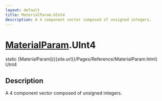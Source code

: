 ```yaml
---
layout: default
title: MaterialParam.UInt4
description: A 4 component vector composed of unsigned integers.
---
```

# [MaterialParam]({{site.url}}/Pages/Reference/MaterialParam.html).UInt4

<div class='signature' markdown='1'>
static [MaterialParam]({{site.url}}/Pages/Reference/MaterialParam.html) UInt4
</div>

## Description
A 4 component vector composed of unsigned integers.

